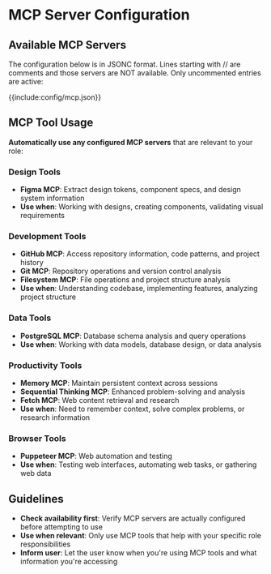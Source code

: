 # MCP Server Configuration

## Available MCP Servers
The configuration below is in JSONC format. Lines starting with // are comments and those servers are NOT available.
Only uncommented entries are active:

{{include:config/mcp.json}}

## MCP Tool Usage
**Automatically use any configured MCP servers** that are relevant to your role:

### Design Tools
- **Figma MCP**: Extract design tokens, component specs, and design system information
- **Use when**: Working with designs, creating components, validating visual requirements

### Development Tools
- **GitHub MCP**: Access repository information, code patterns, and project history
- **Git MCP**: Repository operations and version control analysis
- **Filesystem MCP**: File operations and project structure analysis
- **Use when**: Understanding codebase, implementing features, analyzing project structure

### Data Tools
- **PostgreSQL MCP**: Database schema analysis and query operations
- **Use when**: Working with data models, database design, or data analysis

### Productivity Tools
- **Memory MCP**: Maintain persistent context across sessions
- **Sequential Thinking MCP**: Enhanced problem-solving and analysis
- **Fetch MCP**: Web content retrieval and research
- **Use when**: Need to remember context, solve complex problems, or research information

### Browser Tools
- **Puppeteer MCP**: Web automation and testing
- **Use when**: Testing web interfaces, automating web tasks, or gathering web data

## Guidelines
- **Check availability first**: Verify MCP servers are actually configured before attempting to use
- **Use when relevant**: Only use MCP tools that help with your specific role responsibilities
- **Inform user**: Let the user know when you're using MCP tools and what information you're accessing